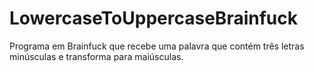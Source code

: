 # LowercaseToUppercaseBrainfuck
Programa em Brainfuck que recebe uma palavra que contém três letras minúsculas e transforma para maiúsculas.
